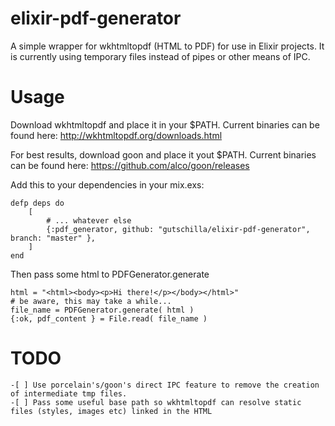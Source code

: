 elixir-pdf-generator
====================

A simple wrapper for wkhtmltopdf (HTML to PDF) for use in Elixir projects.
It is currently using temporary files instead of pipes or other means of IPC.

Usage
=====
Download wkhtmltopdf and place it in your $PATH. Current binaries can be found here:
http://wkhtmltopdf.org/downloads.html

For best results, download goon and place it yout $PATH. Current binaries can be found here:
https://github.com/alco/goon/releases

Add this to your dependencies in your mix.exs:

    defp deps do
        [
            # ... whatever else
            {:pdf_generator, github: "gutschilla/elixir-pdf-generator", branch: "master" },
        ]
    end


Then pass some html to PDFGenerator.generate

    html = "<html><body><p>Hi there!</p></body></html>"
    # be aware, this may take a while...
    file_name = PDFGenerator.generate( html )
    {:ok, pdf_content } = File.read( file_name )

TODO
====

    -[ ] Use porcelain's/goon's direct IPC feature to remove the creation of intermediate tmp files.
    -[ ] Pass some useful base path so wkhtmltopdf can resolve static files (styles, images etc) linked in the HTML
